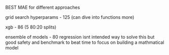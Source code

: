 BEST MAE for different approaches

grid search hyperparams - 125 (can dive into functions more)

xgb - 86 (5 80:20 splits)

ensemble of models - 80 
regression isnt intended way to solve this but good safety and benchmark to beat
time to focus on building a mathmatical model

